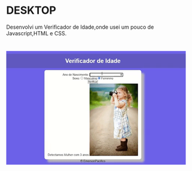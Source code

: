 
# DESKTOP
Desenvolvi um Verificador de Idade,onde usei um pouco de Javascript,HTML e CSS.






![enter image description here](https://github.com/emersonpacifico/Verificador-de-Idade/blob/master/img/giphy%20pronto.gif?raw=true)
=======
